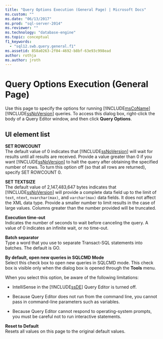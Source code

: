 ```yaml
---
title: "Query Options Execution (General Page) | Microsoft Docs"
ms.custom: ""
ms.date: "06/13/2017"
ms.prod: "sql-server-2014"
ms.reviewer: ""
ms.technology: "database-engine"
ms.topic: conceptual
f1_keywords: 
  - "sql12.swb.query.general.f1"
ms.assetid: 858a0263-2f04-4692-b8bf-63e93c998ead
author: rothja
ms.author: jroth
---
```

# Query Options Execution (General Page)
  Use this page to specify the options for running [!INCLUDE[msCoName](../includes/msconame-md.md)] [!INCLUDE[ssNoVersion](../includes/ssnoversion-md.md)] queries. To access this dialog box, right-click the body of a Query Editor window, and then click **Query Options**.  
  
## UI element list  
 **SET ROWCOUNT**  
 The default value of 0 indicates that [!INCLUDE[ssNoVersion](../includes/ssnoversion-md.md)] will wait for results until all results are received. Provide a value greater than 0 if you want [!INCLUDE[ssNoVersion](../includes/ssnoversion-md.md)] to halt the query after obtaining the specified number of rows. To turn this option off (so that all rows are returned), specify SET ROWCOUNT 0.  
  
 **SET TEXTSIZE**  
 The default value of 2,147,483,647 bytes indicates that [!INCLUDE[ssNoVersion](../includes/ssnoversion-md.md)] will provide a complete data field up to the limit of `text`, `ntext`, `nvarchar(max)`, and `varchar(max)` data fields. It does not affect the XML data type. Provide a smaller number to limit results in the case of large values. Columns greater than the number provided will be truncated.  
  
 **Execution time-out**  
 Indicates the number of seconds to wait before canceling the query. A value of 0 indicates an infinite wait, or no time-out.  
  
 **Batch separator**  
 Type a word that you use to separate Transact-SQL statements into batches. The default is GO.  
  
 **By default, open new queries in SQLCMD Mode**  
 Select this check box to open new queries in SQLCMD mode. This check box is visible only when the dialog box is opened through the **Tools** menu.  
  
 When you select this option, be aware of the following limitations:  
  
-   IntelliSense in the [!INCLUDE[ssDE](../includes/ssde-md.md)] Query Editor is turned off.  
  
-   Because Query Editor does not run from the command line, you cannot pass in command-line parameters such as variables.  
  
-   Because Query Editor cannot respond to operating-system prompts, you must be careful not to run interactive statements.  
  
 **Reset to Default**  
 Resets all values on this page to the original default values.  
  
  
